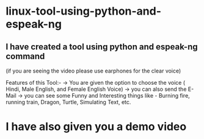 # linux-tool-using-python-and-espeak-ng

## I have created a tool using python and espeak-ng command
(if you are seeing the video please use earphones for the clear voice)

Features of this Tool:-
-> You are given the option to choose the voice ( Hindi, Male English, and Female English Voice)
-> you can also send the E-Mail
-> you can see some Funny and Interesting things like - Burning fire, running train, Dragon, Turtle, Simulating Text, etc.

# I have also given you a demo video
